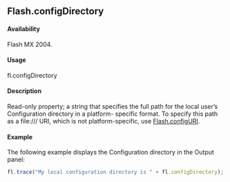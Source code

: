 ## Flash.configDirectory

#### Availability

Flash MX 2004.

#### Usage

fl.configDirectory

#### Description

Read-only property; a string that specifies the full path for the local user’s Configuration directory in a platform- specific format. To specify this path as a file:/// URI, which is not platform-specific, use [Flash.configURI](../Flash_object/Flash13.md).

#### Example

The following example displays the Configuration directory in the Output panel:

```javascript
fl.trace("My local configuration directory is " + fl.configDirectory);
```
